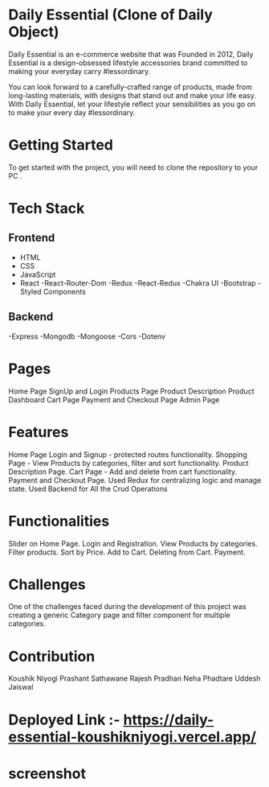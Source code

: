 # Daily Essential (Clone of Daily Object)

Daily Essential is an e-commerce website that was Founded in 2012, Daily Essential is a design-obsessed lifestyle accessories brand committed to making your everyday carry #lessordinary.

You can look forward to a carefully-crafted range of products, made from long-lasting materials, with designs that stand out and make your life easy. With Daily Essential, let your lifestyle reflect your sensibilities as you go on to make your every day #lessordinary.

# Getting Started
To get started with the project, you will need to clone the repository to your PC .

# Tech Stack

## Frontend

- HTML 
- CSS
- JavaScript
- React
-React-Router-Dom
-Redux
-React-Redux
-Chakra UI
-Bootstrap
-Styled Components

## Backend
-Express
-Mongodb
-Mongoose
-Cors
-Dotenv

# Pages
Home Page
SignUp and Login
Products Page
Product Description
Product Dashboard
Cart Page
Payment and Checkout Page
Admin Page

# Features
Home Page
Login and Signup - protected routes functionality.
Shopping Page - View Products by categories, filter and sort functionality.
Product Description Page.
Cart Page - Add and delete from cart functionality.
Payment and Checkout Page.
Used Redux for centralizing logic and manage state.
Used Backend for All the Crud Operations

# Functionalities
Slider on Home Page.
Login and Registration.
View Products by categories.
Filter products.
Sort by Price.
Add to Cart.
Deleting from Cart.
Payment.

# Challenges
One of the challenges faced during the development of this project was creating a generic Category page and filter component for multiple categories.

# Contribution
Koushik Niyogi
Prashant Sathawane
Rajesh Pradhan
Neha Phadtare
Uddesh Jaiswal

# Deployed Link :- https://daily-essential-koushikniyogi.vercel.app/

# screenshot

